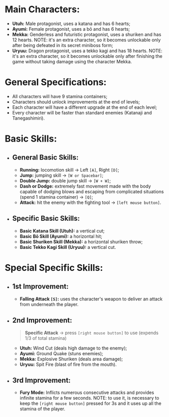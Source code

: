 # Main Characters:
- **Utuh:** Male protagonist, uses a katana and has 6 hearts;
- **Ayumi:** Female protagonist, uses a bō and has 6 hearts;
- **Mekka:** Genderless and futuristic protagonist, uses a shuriken and has 12 hearts. NOTE: it's an extra character, so it becomes unlockable only after being defeated in its secret miniboss form;
- **Uryuu:** Dragon protagonist, uses a tekko kagi and has 18 hearts. NOTE: it's an extra character, so it becomes unlockable only after finishing the game without taking damage using the character Mekka.

# General Specifications:
- All characters will have 9 stamina containers;
- Characters should unlock improvements at the end of levels;
- Each character will have a different upgrade at the end of each level;
- Every character will be faster than standard enemies (Katanaji and Tanegashimiri).

# Basic Skills:
- ## General Basic Skills:
    - **Running:** locomotion skill → Left `[A]`, Right `[D]`;
    - **Jump:** jumping skill → `[W or Spacebar]`;
    - **Double Jump:** double jump skill → `[W + W]`;
    - **Dash or Dodge:** extremely fast movement made with the body capable of dodging blows and escaping from complicated situations (spend 1 stamina container) → `[Q]`;
    - **Attack:** hit the enemy with the fighting tool → `[left mouse button]`.

- ## Specific Basic Skills:
    - **Basic Katana Skill (Utuh):** a vertical cut;
    - **Basic Bō Skill (Ayumi):** a horizontal hit;
    - **Basic Shuriken Skill (Mekka):** a horizontal shuriken throw;
    - **Basic Tekko Kagi Skill (Uryuu):** a vertical cut.

# Special Specific Skills:
- ## 1st Improvement:
    - **Falling Attack `[S]`:** uses the character's weapon to deliver an attack from underneath the player.

- ## 2nd Improvement:
    > **Specific Attack** → press `[right mouse button]` to use (expends 1/3 of total stamina)
    - **Utuh:** Wind Cut (deals high damage to the enemy);
    - **Ayumi:** Ground Quake (stuns enemies);
    - **Mekka:** Explosive Shuriken (deals area damage);
    - **Uryuu:** Spit Fire (blast of fire from the mouth).

- ## 3rd Improvement:
    - **Fury Mode:** Inflicts numerous consecutive attacks and provides infinite stamina for a few seconds. NOTE: to use it, is necessary to keep the `[right mouse button]` pressed for 3s and it uses up all the stamina of the player.
